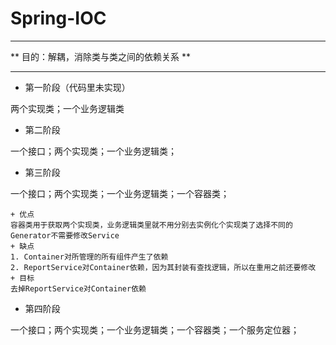 ﻿# Spring-IOC
 

***

** 目的：解耦，消除类与类之间的依赖关系 ** 

***

* 第一阶段（代码里未实现）

两个实现类；一个业务逻辑类

* 第二阶段

一个接口；两个实现类；一个业务逻辑类；

* 第三阶段

一个接口；两个实现类；一个业务逻辑类；一个容器类；

	+ 优点
	容器类用于获取两个实现类，业务逻辑类里就不用分别去实例化个实现类了选择不同的Generator不需要修改Service
	+ 缺点
	1. Container对所管理的所有组件产生了依赖
	2. ReportService对Container依赖，因为其封装有查找逻辑，所以在重用之前还要修改
	+ 目标
	去掉ReportService对Container依赖


* 第四阶段 

一个接口；两个实现类；一个业务逻辑类；一个容器类；一个服务定位器；





 

